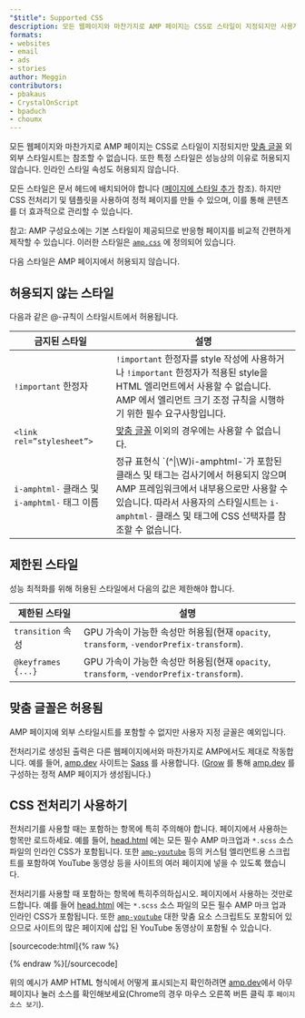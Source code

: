 ```yaml
---
"$title": Supported CSS
description: 모든 웹페이지와 마찬가지로 AMP 페이지는 CSS로 스타일이 지정되지만 사용자 지정 글꼴을 제외한 외부 스타일시트는 참조할 수 없습니다. 또한 특정 스타일은 허용되지 않습니다...
formats:
- websites
- email
- ads
- stories
author: Meggin
contributors:
- pbakaus
- CrystalOnScript
- bpaduch
- choumx
---
```


모든 웹페이지와 마찬가지로 AMP 페이지는 CSS로 스타일이 지정되지만 [맞춤 글꼴](#the-custom-fonts-exception) 외 외부 스타일시트는 참조할 수 없습니다. 또한 특정 스타일은 성능상의 이유로 허용되지 않습니다. 인라인 스타일 속성도 허용되지 않습니다.

모든 스타일은 문서 헤드에 배치되어야 합니다 ([페이지에 스타일 추가](index.md#add-styles-to-a-page) 참조). 하지만 CSS 전처리기 및 템플릿을 사용하여 정적 페이지를 만들 수 있으며, 이를 통해 콘텐츠를 더 효과적으로 관리할 수 있습니다.

참고: AMP 구성요소에는 기본 스타일이 제공되므로 반응형 페이지를 비교적 간편하게 제작할 수 있습니다. 이러한 스타일은 [`amp.css`](https://github.com/ampproject/amphtml/blob/main/css/amp.css) 에 정의되어 있습니다.

다음 스타일은 AMP 페이지에서 허용되지 않습니다.

## 허용되지 않는 스타일

다음과 같은 @-규칙이 스타일시트에서 허용됩니다.

<table>
  <thead>
    <tr>
      <th class="col-thirty" data-th="Banned style">금지된 스타일</th>
      <th data-th="Description">설명</th>
    </tr>
  </thead>
  <tbody>
    <tr>
      <td data-th="Banned style">
<code>!important</code> 한정자</td>
      <td data-th="Description">
<code>!important</code> 한정자를 style 작성에 사용하거나 <code>!important</code> 한정자가 적용된 style을 HTML 엘리먼트에서 사용할 수 없습니다. AMP 에서 엘리먼트 크기 조정 규칙을 시행하기 위한 필수 요구사항입니다.</td>
    </tr>
    <tr>
      <td data-th="Banned style"><code>&lt;link rel=”stylesheet”></code></td>
      <td data-th="Description">
<a href="#the-custom-fonts-exception">맞춤 글꼴</a> 이외의 경우에는 사용할 수 없습니다.</td>
    </tr>
    <tr>
      <td data-th="Banned style">
<code>i-amphtml-</code> 클래스 및 <code>i-amphtml-</code> 태그 이름</td>
      <td data-th="Description">정규 표현식 `(^|\W)i-amphtml-`가 포함된 클래스 및 태그는 검사기에서 허용되지 않으며 AMP 프레임워크에서 내부용으로만 사용할 수 있습니다. 따라서 사용자의 스타일시트는 <code>i-amphtml-</code> 클래스 및 태그에 CSS 선택자를 참조할 수 없습니다.</td>
    </tr>
  </tbody>
</table>

## 제한된 스타일

성능 최적화를 위해 허용된 스타일에서 다음의 값은 제한해야 합니다.

<table>
  <thead>
    <tr>
      <th class="col-thirty" data-th="Banned style">제한된 스타일</th>
      <th data-th="Description">설명</th>
    </tr>
  </thead>
  <tbody>
    <tr>
      <td data-th="Restricted style">
<code>transition</code> 속성</td>
      <td data-th="Description"> GPU 가속이 가능한 속성만 허용됨(현재 <code>opacity</code>, <code>transform</code>, <code>-vendorPrefix-transform</code>).</td>
    </tr>
    <tr>
      <td data-th="Restricted style"><code>@keyframes {...}</code></td>
      <td data-th="Description"> GPU 가속이 가능한 속성만 허용됨(현재 <code>opacity</code>, <code>transform</code>, <code>-vendorPrefix-transform</code>).</td>
    </tr>
  </tbody>
</table>

## 맞춤 글꼴은 허용됨 <a name="the-custom-fonts-exception"></a>

AMP 페이지에 외부 스타일시트를 포함할 수 없지만 사용자 지정 글꼴은 예외입니다.

전처리기로 생성된 출력은 다른 웹페이지에서와 마찬가지로 AMP에서도 제대로 작동합니다. 예를 들어, [amp.dev](https://amp.dev/) 사이트는 [Sass](http://sass-lang.com/) 를 사용합니다. ([Grow](http://grow.io/) 를 통해 [amp.dev](https://amp.dev/) 를 구성하는 정적 AMP 페이지가 생성됩니다.)

## CSS 전처리기 사용하기 <a name="using-css-preprocessors"></a>

전처리기를 사용할 때는 포함하는 항목에 특히 주의해야 합니다. 페이지에서 사용하는 항목만 로드하세요. 예를 들어, [head.html](https://github.com/ampproject/docs/blob/master/views/partials/head.html) 에는 모든 필수 AMP 마크업과 `*.scss` 소스 파일의 인라인 CSS가 포함됩니다. 또한 [`amp-youtube`](../../../../documentation/components/reference/amp-youtube.md) 등의 커스텀 엘리먼트용 스크립트를 포함하여 YouTube 동영상 등을 사이트의 여러 페이지에 넣을 수 있도록 했습니다.

전처리기를 사용할 때 포함하는 항목에 특히주의하십시오. 페이지에서 사용하는 것만로드합니다. 예를 들어 [head.html](https://github.com/ampproject/docs/blob/master/views/partials/head.html) 에는 `*.scss` 소스 파일의 모든 필수 AMP 마크 업과 인라인 CSS가 포함됩니다. 또한 [`amp-youtube`](../../../../documentation/components/reference/amp-youtube.md) 대한 맞춤 요소 스크립트도 포함되어 있으므로 사이트의 많은 페이지에 삽입 된 YouTube 동영상이 포함될 수 있습니다.

[sourcecode:html]{% raw %}

<head>
  <meta charset="utf-8">
  <meta name="viewport" content="width=device-width">
  <meta property="og:description" content="{% if doc.description %}{{doc.description}} – {% endif %}AMP Project">
  <meta name="description" content="{% if doc.description %}{{doc.description}} – {% endif %}AMP Project">

  <title>AMP Project</title>
  <link rel="icon" href="/static/img/amp_favicon.png">
  <link rel="canonical" href="{{doc.url}}">
  <link href="https://fonts.googleapis.com/css?family=Roboto:200,300,400,500,700" rel="stylesheet">
  <style amp-custom>
  {% include "/assets/css/main.min.css" %}
  </style>

  <style amp-boilerplate>body{-webkit-animation:-amp-start 8s steps(1,end) 0s 1 normal both;-moz-animation:-amp-start 8s steps(1,end) 0s 1 normal both;-ms-animation:-amp-start 8s steps(1,end) 0s 1 normal both;animation:-amp-start 8s steps(1,end) 0s 1 normal both}@-webkit-keyframes -amp-start{from{visibility:hidden}to{visibility:visible}}@-moz-keyframes -amp-start{from{visibility:hidden}to{visibility:visible}}@-ms-keyframes -amp-start{from{visibility:hidden}to{visibility:visible}}@-o-keyframes -amp-start{from{visibility:hidden}to{visibility:visible}}@keyframes -amp-start{from{visibility:hidden}to{visibility:visible}}</style><noscript><style amp-boilerplate>body{-webkit-animation:none;-moz-animation:none;-ms-animation:none;animation:none}</style></noscript>
  <script async src="https://cdn.ampproject.org/v0.js"></script>
  <script async custom-element="amp-carousel" src="https://cdn.ampproject.org/v0/amp-carousel-0.1.js"></script>
  <script async custom-element="amp-analytics" src="https://cdn.ampproject.org/v0/amp-analytics-0.1.js"></script>
  <script async custom-element="amp-lightbox" src="https://cdn.ampproject.org/v0/amp-lightbox-0.1.js"></script>
  <script async custom-element="amp-youtube" src="https://cdn.ampproject.org/v0/amp-youtube-0.1.js"></script>
  <script async custom-element="amp-sidebar" src="https://cdn.ampproject.org/v0/amp-sidebar-0.1.js"></script>
  <script async custom-element="amp-iframe" src="https://cdn.ampproject.org/v0/amp-iframe-0.1.js"></script>
</head>
{% endraw %}[/sourcecode]

위의 예시가 AMP HTML 형식에서 어떻게 표시되는지 확인하려면 [amp.dev](https://amp.dev/)에서 아무 페이지나 눌러 소스를 확인해보세요(Chrome의 경우 마우스 오른쪽 버튼 클릭 후 `페이지 소스 보기`).
